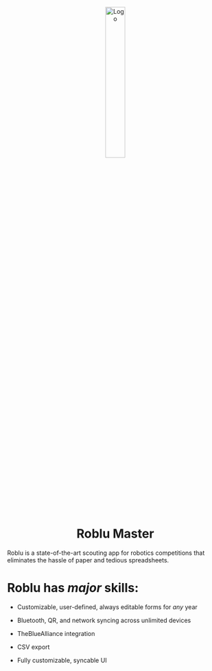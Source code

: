<p align="center">
    <img alt="Logo" src="https://static1.squarespace.com/static/5981ec5ad482e95a76a4aaab/598754d6db29d60e9d347125/5987a4fde3df285a35d0eacd/1502061822285/slauncher.png?format=500w" width="30%" />
</p>
<h1 align="center">
    Roblu Master
</h1>  
Roblu is a state-of-the-art scouting app for robotics competitions that eliminates the hassle of paper and tedious spreadsheets.

# Roblu has _major_ skills:  

* Customizable, user-defined, always editable forms for _any_ year  

* Bluetooth, QR, and network syncing across unlimited devices  

* TheBlueAlliance integration  

* CSV export  

* Fully customizable, syncable UI  
